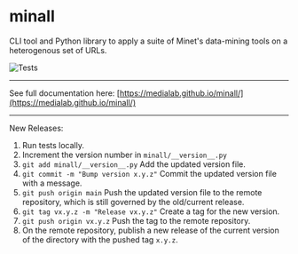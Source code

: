 # minall

CLI tool and Python library to apply a suite of Minet's data-mining tools on a heterogenous set of URLs.

![Tests](https://github.com/medialab/minall/actions/workflows/tests.yml/badge.svg)

---

See full documentation here: [https://medialab.github.io/minall/](https://medialab.github.io/minall/)

---

New Releases:

1. Run tests locally.
2. Increment the version number in `minall/__version__.py`
3. `git add minall/__version__.py` Add the updated version file.
4. `git commit -m "Bump version x.y.z"` Commit the updated version file with a message.
5. `git push origin main` Push the updated version file to the remote repository, which is still governed by the old/current release.
6. `git tag vx.y.z -m "Release vx.y.z"` Create a tag for the new version.
7. `git push origin vx.y.z` Push the tag to the remote repository.
8. On the remote repository, publish a new release of the current version of the directory with the pushed tag `x.y.z`.
